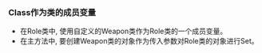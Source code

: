 ### Class作为类的成员变量

+ 在Role类中, 使用自定义的Weapon类作为Role类的一个成员变量。
+ 在主方法中, 要创建Weapon类的对象作为传入参数对Role类的对象进行Set。